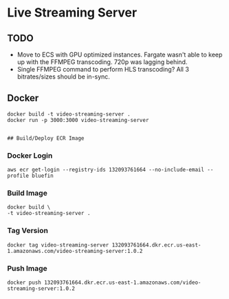 # Live Streaming Server

## TODO
- Move to ECS with GPU optimized instances.  Fargate wasn't able to keep up with the FFMPEG transcoding.  720p was lagging behind.
- Single FFMPEG command to perform HLS transcoding?  All 3 bitrates/sizes should be in-sync.

## Docker
```
docker build -t video-streaming-server .
docker run -p 3000:3000 video-streaming-server


## Build/Deploy ECR Image
```

### Docker Login
```
aws ecr get-login --registry-ids 132093761664 --no-include-email --profile bluefin
```

### Build Image
```
docker build \
-t video-streaming-server .
```

### Tag Version
```
docker tag video-streaming-server 132093761664.dkr.ecr.us-east-1.amazonaws.com/video-streaming-server:1.0.2
```

### Push Image
```
docker push 132093761664.dkr.ecr.us-east-1.amazonaws.com/video-streaming-server:1.0.2
```